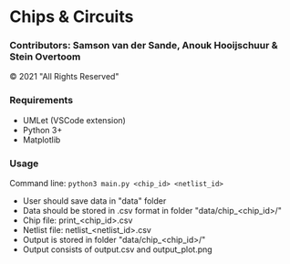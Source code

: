 # Chips & Circuits
### Contributors: Samson van der Sande, Anouk Hooijschuur & Stein Overtoom 
© 2021 "All Rights Reserved"


### Requirements
* UMLet (VSCode extension)
* Python 3+
* Matplotlib


### Usage

Command line: `python3 main.py <chip_id> <netlist_id>`

* User should save data in "data" folder
* Data should be stored in .csv format in folder "data/chip_<chip_id>/"
* Chip file: print_<chip_id>.csv
* Netlist file: netlist_<netlist_id>.csv
* Output is stored in folder "data/chip_<chip_id>/"
* Output consists of output.csv and output_plot.png
